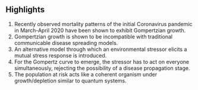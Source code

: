 Highlights
----------
1. Recently observed mortality patterns of the initial Coronavirus pandemic in March-April 2020 have been shown to exhibit Gompertzian growth.
2. Gompertzian growth is shown to be incompatible with traditional communicable disease spreading models.
3. An alternative model through which an environmental stressor elicits a mutual stress response is introduced.
4. For the Gompertz curve to emerge, the stressor has to act on everyone simultaneously, rejecting the possibility of a disease propagation stage. 
5. The population at risk acts like a coherent organism under growth/depletion similar to quantum systems.